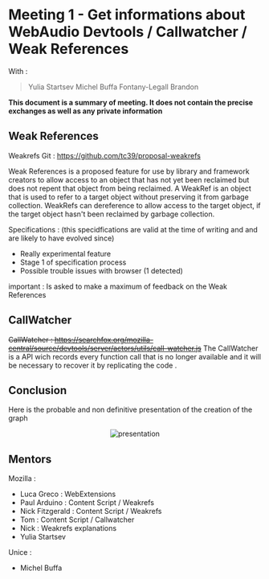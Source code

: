 # Meeting 1 - Get informations about WebAudio Devtools / Callwatcher / Weak References
With :
> Yulia Startsev
> Michel Buffa
> Fontany-Legall Brandon

**This document is a summary of meeting. It does not contain the precise exchanges as well as any private information**
##  Weak References
Weakrefs Git : https://github.com/tc39/proposal-weakrefs

Weak References is a proposed feature for use by library and framework creators to allow access to an object that has not yet been reclaimed but does not repent that object from being reclaimed. A WeakRef is an object that is used to refer to a target object without preserving it from garbage collection. WeakRefs can dereference to allow access to the target object, if the target object hasn't been reclaimed by garbage collection.

Specifications : (this specidfications are valid at the time of writing and and are likely to have evolved since)
 - Really experimental feature
 - Stage 1 of specification process
 - Possible trouble issues with browser (1 detected)

important : Is asked to make a maximum of feedback on the Weak References

## CallWatcher
~~CallWatcher : https://searchfox.org/mozilla-central/source/devtools/server/actors/utils/call-watcher.js~~
The CallWatcher is a API wich records every function call that is no longer available and it will be necessary to recover it by replicating the code .


## Conclusion
Here is the probable and non definitive presentation of the creation of the graph
<p align="center">
  <img src="http://projects.fontany-legall.xyz/devtools-WebAudio/assets/meeting1.png" alt="presentation">
</p>


## Mentors

Mozilla :
 - Luca Greco : WebExtensions
 - Paul Arduino : Content Script / Weakrefs
 - Nick Fitzgerald : Content Script / Weakrefs
 - Tom : Content Script / Callwatcher
 - Nick : Weakrefs explanations
 - Yulia Startsev

Unice :
 - Michel Buffa
